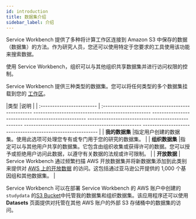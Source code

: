 ```yaml
---
id: introduction
title: 数据集介绍
sidebar_label: 介绍
---
```


Service Workbench 提供了多种将计算工作区连接到 Amazon S3 中保存的数据（数据集）的方法。作为研究人员，您还可以使用特定于您要求的工具使用该功能来搜索数据。

使用 Service Workbench，组织可以与其他组织共享数据集并进行访问权限的控制。

Service Workbench 提供三种类型的数据集。您可以将任何类型的多个数据集挂载到您的 [工作区](/user_guide/sidebar/common/workspaces/introduction)。

|类型 |说明 |
| :------------------------ | :------------------------------------------------ -------------------------------------------------- -------------------------------------------------- -------------------------------------------------- -------------------------------------------------- ----------------------------------------------------------- |
| **我的数据集** |指定用户创建的数据集。使用此选项可处理您专有或专门用于您的研究的数据集。 |
| **组织数据集** |指定可以与其他用户共享的数据集。它包含由组织收集或获得许可的数据。您可以授予或拒绝用户访问此数据，以遵守有关数据的法规或许可限制。 |
| **开放数据** | Service Workbench 通过频繁扫描 AWS 开放数据集并将新数据集添加到此类别来提供对 [AWS 上的开放数据](https://aws.amazon.com/opendata/) 的访问。这包括通过亚马逊公开提供的 1,000 个基因组和其他数据集。 |

Service Workbench 可以在部署 Service Workbench 的 AWS 账户中创建的 `studydata` 的[S3 Bucket](/deployment/reference/aws_services)中托管我的数据集和组织数据集。该应用程序还可以使用 **Datasets** 页面提供对托管在其他 AWS 账户的外部 S3 存储桶中的数据集的访问。